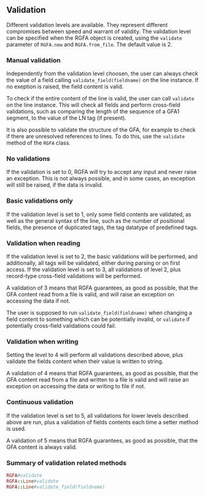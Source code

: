 ## Validation

Different validation levels are available. They represent different
compromises between speed and warrant of validity.
The validation level can be specified when
the RGFA object is created, using the ```validate``` parameter of
```RGFA.new``` and ```RGFA.from_file```. The default value is 2.

### Manual validation

Independently from the validation level choosen, the user can
always check the value of a field calling ```validate_field(fieldname)```
on the line instance. If no exeption is raised, the field content
is valid.

To check if the entire content of the line is valid, the user
can call ```validate``` on the line instance. This will check
all fields and perform cross-field validations,
such as comparing the length of
the sequence of a GFA1 segment, to the value of the LN tag (if present).

It is also possible to validate the structure of the GFA, for example
to check if there are unresolved references to lines. To do this,
use the ```validate``` method of the ```RGFA``` class.

### No validations

If the validation is set to 0, RGFA will try to accept any input
and never raise an exception. This is not always possible, and in
some cases, an exception will still be raised, if the data is invalid.

### Basic validations only

If the validation level is set to 1, only some field contents are validated,
as well as the general syntax of the line, such as the number of
positional fields, the presence of duplicated tags, the tag datatype
of predefined tags.

### Validation when reading

If the validation level is set to 2, the basic validations will
be performed, and additionally, all tags will be validated, either
during parsing or on first access.
If the validation level is set to 3, all validations of level
2, plus record-type cross-field validations will be performed.

A validation of 3 means that RGFA guarantees, as good as possible,
that the GFA content read from a file is valid, and will raise an exception
on accessing the data if not.

The user is supposed to run ```validate_field(fieldname)``` when changing
a field content to something which can be potentially invalid, or
```validate``` if potentially cross-field validations could fail.

### Validation when writing

Setting the level to 4 will perform all validations described above,
plus validate the fields content when their value is written to string.

A validation of 4 means that RGFA guarantees, as good as possible,
that the GFA content read from a file and written to a file is valid
and will raise an exception on accessing the data or writing to file
if not.

### Continuous validation

If the validation level is set to 5, all validations for lower levels
described above are run, plus a validation of fields contents each
time a setter method is used.

A validation of 5 means that RGFA guarantees, as good as possible,
that the GFA content is always valid.

### Summary of validation related methods

```ruby
RGFA#validate
RGFA::Line#validate
RGFA::Line#validate_field(fieldname)
```

